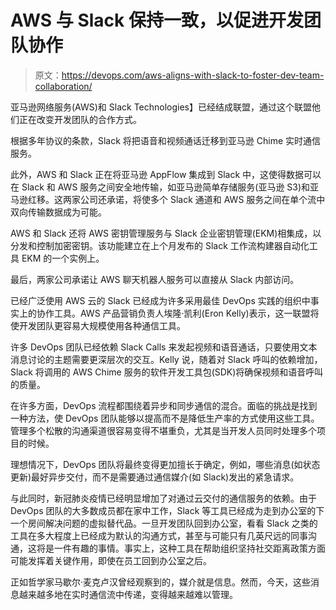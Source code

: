 # AWS 与 Slack 保持一致，以促进开发团队协作

> 原文：<https://devops.com/aws-aligns-with-slack-to-foster-dev-team-collaboration/>

亚马逊网络服务(AWS)和 Slack Technologies】已经结成联盟，通过这个联盟他们正在改变开发团队的合作方式。

根据多年协议的条款，Slack 将把语音和视频通话迁移到亚马逊 Chime 实时通信服务。

此外，AWS 和 Slack 正在将亚马逊 AppFlow 集成到 Slack 中，这使得数据可以在 Slack 和 AWS 服务之间安全地传输，如亚马逊简单存储服务(亚马逊 S3)和亚马逊红移。这两家公司还承诺，将使多个 Slack 通道和 AWS 服务之间在单个流中双向传输数据成为可能。

AWS 和 Slack 还将 AWS 密钥管理服务与 Slack 企业密钥管理(EKM)相集成，以分发和控制加密密钥。该功能建立在上个月发布的 Slack 工作流构建器自动化工具 EKM 的一个实例上。

最后，两家公司承诺让 AWS 聊天机器人服务可以直接从 Slack 内部访问。

已经广泛使用 AWS 云的 Slack 已经成为许多采用最佳 DevOps 实践的组织中事实上的协作工具。AWS 产品营销负责人埃隆·凯利(Eron Kelly)表示，这一联盟将使开发团队更容易大规模使用各种通信工具。

许多 DevOps 团队已经依赖 Slack Calls 来发起视频和语音通话，只要使用文本消息讨论的主题需要更深层次的交互。Kelly 说，随着对 Slack 呼叫的依赖增加，Slack 将调用的 AWS Chime 服务的软件开发工具包(SDK)将确保视频和语音呼叫的质量。

在许多方面，DevOps 流程都围绕着异步和同步通信的混合。面临的挑战是找到一种方法，使 DevOps 团队能够以提高而不是降低生产率的方式使用这些工具。管理多个松散的沟通渠道很容易变得不堪重负，尤其是当开发人员同时处理多个项目的时候。

理想情况下，DevOps 团队将最终变得更加擅长于确定，例如，哪些消息(如状态更新)最好异步交付，而不是需要通过通信媒介(如 Slack)发出的紧急请求。

与此同时，新冠肺炎疫情已经明显增加了对通过云交付的通信服务的依赖。由于 DevOps 团队的大多数成员都在家中工作，Slack 等工具已经成为走到办公室的下一个房间解决问题的虚拟替代品。一旦开发团队回到办公室，看看 Slack 之类的工具在多大程度上已经成为默认的沟通方式，甚至与可能只有几英尺远的同事沟通，这将是一件有趣的事情。事实上，这种工具在帮助组织坚持社交距离政策方面可能发挥着关键作用，即使在员工回到办公室之后。

正如哲学家马歇尔·麦克卢汉曾经观察到的，媒介就是信息。然而，今天，这些消息越来越多地在实时通信流中传递，变得越来越难以管理。